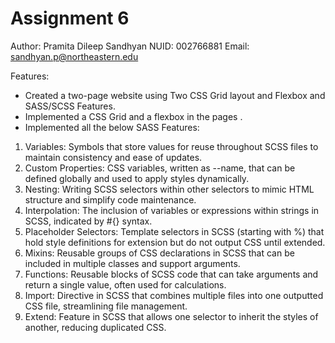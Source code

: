# Assignment 6 

Author: Pramita Dileep Sandhyan
NUID: 002766881
Email: sandhyan.p@northeastern.edu

Features: 
* Created a two-page website using Two CSS Grid layout and Flexbox and SASS/SCSS Features.
* Implemented a CSS Grid and a flexbox in the pages .
* Implemented all the below SASS Features:
1. Variables: Symbols that store values for reuse throughout SCSS files to maintain consistency and ease of updates.
2. Custom Properties: CSS variables, written as --name, that can be defined globally and used to apply styles dynamically.
3. Nesting: Writing SCSS selectors within other selectors to mimic HTML structure and simplify code maintenance.
4. Interpolation: The inclusion of variables or expressions within strings in SCSS, indicated by #{} syntax.
5. Placeholder Selectors: Template selectors in SCSS (starting with %) that hold style definitions for extension but do not output CSS until extended.
6. Mixins: Reusable groups of CSS declarations in SCSS that can be included in multiple classes and support arguments.
7. Functions: Reusable blocks of SCSS code that can take arguments and return a single value, often used for calculations.
8. Import: Directive in SCSS that combines multiple files into one outputted CSS file, streamlining file management.
9. Extend: Feature in SCSS that allows one selector to inherit the styles of another, reducing duplicated CSS.





